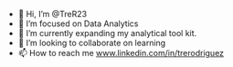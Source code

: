 - 👋 Hi, I’m @TreR23
- 👀 I’m focused on Data Analytics
- 🌱 I’m currently expanding my analytical tool kit.
- 💞️ I’m looking to collaborate on learning
- 📫 How to reach me www.linkedin.com/in/trerodriguez

<!---
TreR23/TreR23 is a ✨ special ✨ repository because its `README.md` (this file) appears on your GitHub profile.
You can click the Preview link to take a look at your changes.
--->
